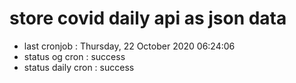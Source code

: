 # store covid daily api as json data

- last cronjob : Thursday, 22 October 2020 06:24:06
- status og cron : success
- status daily cron : success
      
      
